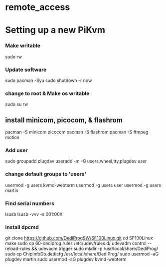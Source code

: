 # remote_access

# Setting up a new PiKvm

### Make writable
sudo rw

### Update software
sudo pacman -Syu
sudo shutdown -r now


### change to root & Make os writable
sudo su
rw

## install minicom, picocom, & flashrom
pacman -S minicom picocom
pacman -S flashrom
pacman -S ffmpeg motion

### Add user
sudo groupadd plugdev
useradd -m -G users,wheel,tty,plugdev user

### change default groups to 'users'
usermod -g users kvmd-webterm
usermod -g users user
usermod -g users martin

### Find serial numbers
lsusb
lsusb -vvv -s 001:00X

### install dpcmd
git clone https://github.com/DediProgSW/SF100Linux.git
cd SF100Linux
make
sudo cp 60-dediprog.rules /etc/udev/rules.d/
udevadm control --reload-rules && udevadm trigger
sudo mkdir -p /usr/local/share/DediProg/
sudo cp ChipInfoDb.dedicfg /usr/local/share/DediProg/
sudo usermod -aG plugdev martin
sudo usermod -aG plugdev kvmd-webterm


